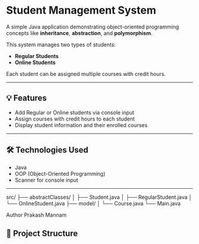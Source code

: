 # Student Management System

A simple Java application demonstrating object-oriented programming concepts like **inheritance**, **abstraction**, and **polymorphism**.

This system manages two types of students:
- **Regular Students**
- **Online Students**

Each student can be assigned multiple courses with credit hours.

---

## 💡 Features

- Add Regular or Online students via console input
- Assign courses with credit hours to each student
- Display student information and their enrolled courses

---

## 🛠 Technologies Used

- Java
- OOP (Object-Oriented Programming)
- Scanner for console input

---


src/
├── abstractClasses/
│ ├── Student.java
│ ├── RegularStudent.java
│ └── OnlineStudent.java
├── model/
│ └── Course.java
└── Main.java

Author Prakash Mannam
## 📁 Project Structure

